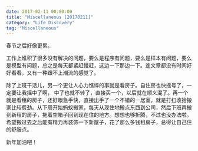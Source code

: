 ```yaml
---
date: 2017-02-11 00:00:00
title: "Miscellaneous [20170211]"
category: "Life Discovery"
tag: "Miscellaneous"
---
```


春节之后好像更累。

工作上堆积了很多没有解决的问题，要么是程序有问题，要么是样本有问题，要么是模型有问题，总之是每天都紧赶慢赶，这边一下那边一下。连文章都没有时间好好看看，又有一种跟不上潮流的感觉了。

除了上班干活儿，另一个更让人心力憔悴的事就是看房子。自住房也快摇号了，一定要让我摇中了啊， 中了也就不转了，直接买一个，以后就在顺义混了。再一个就是看租的房子，还好眼急手快，直接出手了一个不错的一居室，就是打扫收拾搬家比较费劲。从下周开始蚂蚁搬家，每天从现住地搬点东西到公司，然后下班再搬到新租的房子，拖着空箱子回到现在住的地方。想想也够折腾，不过也没办法啦。希望搬过去之后能有精力再装饰一下新屋子，花了那么多钱租房子，总得让自己住的舒服点。

新年加油吧！
